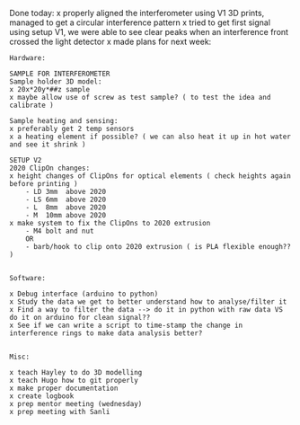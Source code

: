 Done today:
x properly aligned the interferometer using V1 3D prints, managed to get a circular interference pattern
x tried to get first signal using setup V1, we were able to see clear peaks when an interference front crossed the light detector
x made plans for next week:

	Hardware:

	SAMPLE FOR INTERFEROMETER
	Sample holder 3D model:
	x 20x*20y*##z sample 
	x maybe allow use of screw as test sample? ( to test the idea and calibrate )

	Sample heating and sensing:
	x preferably get 2 temp sensors
	x a heating element if possible? ( we can also heat it up in hot water and see it shrink )

	SETUP V2
	2020 ClipOn changes:
	x height changes of ClipOns for optical elements ( check heights again before printing )
		- LD 3mm  above 2020
		- LS 6mm  above 2020
		- L  8mm  above 2020
		- M  10mm above 2020
	x make system to fix the ClipOns to 2020 extrusion
		- M4 bolt and nut 
		OR
		- barb/hook to clip onto 2020 extrusion ( is PLA flexible enough?? )


	Software:

	x Debug interface (arduino to python)
	x Study the data we get to better understand how to analyse/filter it
	x Find a way to filter the data --> do it in python with raw data VS do it on arduino for clean signal??
	x See if we can write a script to time-stamp the change in interference rings to make data analysis better?


	Misc:

	x teach Hayley to do 3D modelling
	x teach Hugo how to git properly
	x make proper documentation
	x create logbook
	x prep mentor meeting (wednesday)
	x prep meeting with Sanli